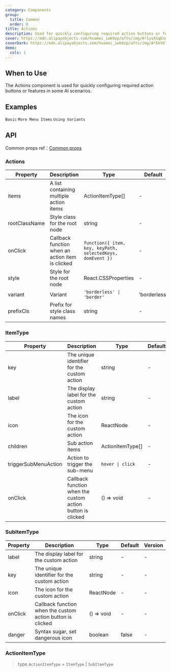 ```yaml
---
category: Components
group:
  title: Common
  order: 0
title: Actions
description: Used for quickly configuring required action buttons or features in some AI scenarios.
cover: https://mdn.alipayobjects.com/huamei_iwk9zp/afts/img/A*1ysXSqEnAckAAAAAAAAAAAAADgCCAQ/original
coverDark: https://mdn.alipayobjects.com/huamei_iwk9zp/afts/img/A*EkYUTotf-eYAAAAAAAAAAAAADgCCAQ/original
demo:
  cols: 1
---
```


## When to Use

The Actions component is used for quickly configuring required action buttons or features in some AI scenarios.

## Examples

<!-- prettier-ignore -->
<code src="./demo/basic.tsx">Basic</code>
<code src="./demo/sub.tsx">More Menu Items</code>
<code src="./demo/variant.tsx">Using Variants</code>

## API

Common props ref：[Common props](/docs/react/common-props)

### Actions

| Property | Description | Type | Default | Version |
| --- | --- | --- | --- | --- |
| items | A list containing multiple action items | ActionItemType[] | - | - |
| rootClassName | Style class for the root node | string | - | - |
| onClick | Callback function when an action item is clicked | `function({ item, key, keyPath, selectedKeys, domEvent })` | - | - |
| style | Style for the root node | React.CSSProperties | - | - |
| variant | Variant | `'borderless' \| 'border'` | 'borderless' | - |
| prefixCls | Prefix for style class names | string | - | - |

### ItemType

| Property | Description | Type | Default | Version |
| --- | --- | --- | --- | --- |
| key | The unique identifier for the custom action | string | - | - |
| label | The display label for the custom action | string | - | - |
| icon | The icon for the custom action | ReactNode | - | - |
| children | Sub action items | ActionItemType[] | - | - |
| triggerSubMenuAction | Action to trigger the sub-menu | `hover \| click` | - | - |
| onClick | Callback function when the custom action button is clicked | () => void | - | - |

### SubItemType

| Property | Description | Type | Default | Version |
| --- | --- | --- | --- | --- |
| label | The display label for the custom action | string | - | - |
| key | The unique identifier for the custom action | string | - | - |
| icon | The icon for the custom action | ReactNode | - | - |
| onClick | Callback function when the custom action button is clicked | () => void | - | - |
| danger | Syntax sugar, set dangerous icon | boolean | false | - |

### ActionItemType

> type `ActionItemType` = `ItemType` | `SubItemType`
